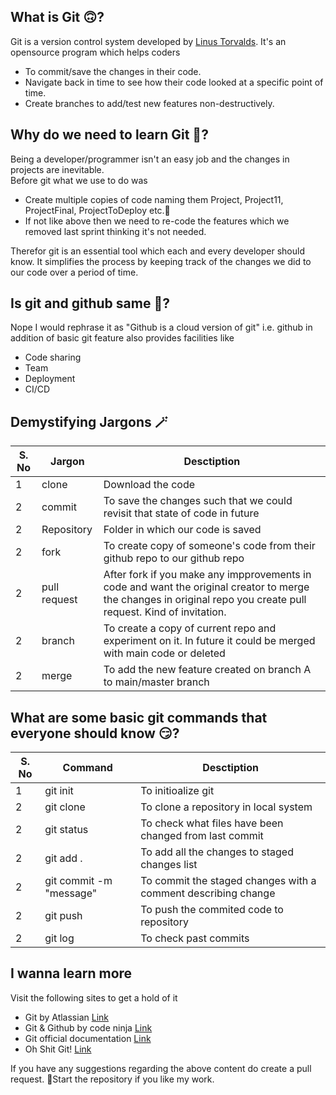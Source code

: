 ## What is Git 🙃?

Git is a version control system developed by [Linus Torvalds](https://www.linuxfoundation.org/blog/10-years-of-git-an-interview-with-git-creator-linus-torvalds/#:~:text=Linus%20Torvalds%2C%20the%20creator%20of,of%20social%20coding%20among%20programmers.). It's an opensource program which helps coders
- To commit/save the changes in their code.
- Navigate back in time to see how their code looked at a specific point of time.
- Create branches to add/test new features non-destructively.

## Why do we need to learn Git 🤔?
Being a developer/programmer isn't an easy job and the changes in projects are inevitable. 
<br>Before git what we use to do was
- Create multiple copies of code naming them Project, Project11, ProjectFinal, ProjectToDeploy etc.🥲 
- If not like above then we need to re-code the features which we removed last sprint thinking it's not needed.

Therefor git is an essential tool which each and every developer should know. It simplifies the process by keeping track of the changes we did to our code over a period of time.

## Is git and github same 🧐?
Nope I would rephrase it as "Github is a cloud version of git" i.e. github in addition of basic git feature also provides facilities like
- Code sharing
- Team
- Deployment
- CI/CD 

## Demystifying Jargons 🪄
| S. No  | Jargon                   | Desctiption |
| ------ | ---------                | ------------- |
| 1      | clone                    | Download the code |
| 2      | commit                   | To save the changes such that we could revisit that state of code in future |
| 2      | Repository               | Folder in which our code is saved |
| 2      | fork                     | To create copy of someone's code from their github repo to our github repo  |
| 2      | pull request             | After fork if you make any impprovements in code and want the original creator to merge the changes in original repo you create pull request. Kind of invitation. |
| 2      | branch                   | To create a copy of current repo and experiment on it. In future it could be merged with main code or deleted |
| 2      | merge                    | To add the new feature created on branch A to main/master branch |

## What are some basic git commands that everyone should know 😏?
| S. No  | Command                  | Desctiption |
| ------ | ---------                | ------------- |
| 1      | git init                 | To initioalize git |
| 2      | git clone                | To clone a repository in local system |
| 2      | git status               | To check what files have been changed from last commit |
| 2      | git add .                | To add all the changes to staged changes list |
| 2      | git commit -m "message"  | To commit the staged changes with a comment describing change |
| 2      | git push                 | To push the commited code to repository |
| 2      | git log                  | To check past commits |

## I wanna learn more
Visit the following sites to get a hold of it
- Git by Atlassian [Link](https://www.atlassian.com/git)
- Git & Github by code ninja [Link](https://www.youtube.com/playlist?list=PL4cUxeGkcC9goXbgTDQ0n_4TBzOO0ocPR)
- Git official documentation [Link](https://git-scm.com/docs/gittutorial)
- Oh Shit Git! [Link](https://ohshitgit.com/)

If you have any suggestions regarding the above content do create a pull request.
🌟Start the repository if you like my work.
